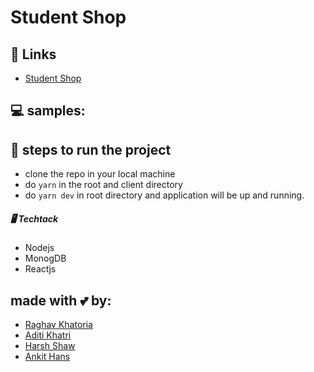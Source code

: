 # Student Shop

## 🔗 Links
- [Student Shop](https://olxforsrm.herokuapp.com/)

## 💻 samples:





## 👣 steps to run the project
- clone the repo in your local machine
- do ```yarn``` in the root and client directory
- do ```yarn dev``` in root directory and application will be up and running.  

##### 🖥 Techtack
- Nodejs
- MonogDB
- Reactjs

## made with 💕 by:
- [Raghav Khatoria](https://github.com/raghav13901)
- [Aditi Khatri](https://github.com/aditikhatri)
- [Harsh Shaw](https://github.com/harshshaw)
- [Ankit Hans](https://github.com/ankithans)



